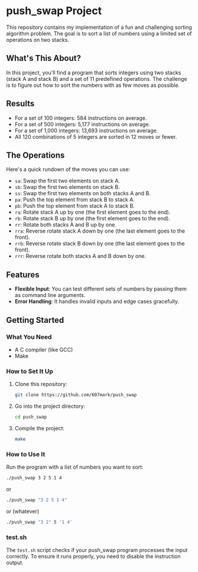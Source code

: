 # push_swap Project

This repository contains my implementation of a fun and challenging sorting algorithm problem. The goal is to sort a list of numbers using a limited set of operations on two stacks.

## What's This About?

In this project, you'll find a program that sorts integers using two stacks (stack A and stack B) and a set of 11 predefined operations. The challenge is to figure out how to sort the numbers with as few moves as possible.

## Results

- For a set of 100 integers: 584 instructions on average.
- For a set of 500 integers: 5,177 instructions on average.
- For a set of 1,000 integers: 13,693 instructions on average.
- All 120 combinations of 5 integers are sorted in 12 moves or fewer.

## The Operations

Here's a quick rundown of the moves you can use:

- `sa`: Swap the first two elements on stack A.
- `sb`: Swap the first two elements on stack B.
- `ss`: Swap the first two elements on both stacks A and B.
- `pa`: Push the top element from stack B to stack A.
- `pb`: Push the top element from stack A to stack B.
- `ra`: Rotate stack A up by one (the first element goes to the end).
- `rb`: Rotate stack B up by one (the first element goes to the end).
- `rr`: Rotate both stacks A and B up by one.
- `rra`: Reverse rotate stack A down by one (the last element goes to the front).
- `rrb`: Reverse rotate stack B down by one (the last element goes to the front).
- `rrr`: Reverse rotate both stacks A and B down by one.

## Features

- **Flexible Input**: You can test different sets of numbers by passing them as command line arguments.
- **Error Handling**: It handles invalid inputs and edge cases gracefully.

## Getting Started

### What You Need

- A C compiler (like GCC)
- Make

### How to Set It Up

1. Clone this repository:
    ```sh
    git clone https://github.com/607mark/push_swap
    ```
2. Go into the project directory:
    ```sh
    cd push_swap
    ```
3. Compile the project:
    ```sh
    make
    ```

### How to Use It

Run the program with a list of numbers you want to sort:
```sh
./push_swap 3 2 5 1 4
```
or
```sh
./push_swap "3 2 5 1 4"
```
or (whatever)
```sh
./push_swap "3 2" 5 '1 4'
```
### test.sh

The `test.sh` script checks if your push_swap program processes the input correctly. To ensure it runs properly, you need to disable the instruction output.
